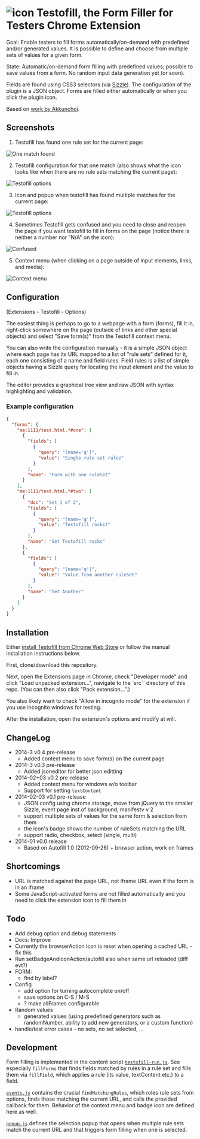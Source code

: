 ![icon](src/autofill_16x16.png) Testofill, the Form Filler for Testers Chrome Extension
=======================================================================================

Goal: Enable testers to fill forms automatically/on-demand with predefined and/or generated values.
It is possible to define and choose from multiple sets of values for a given form.

State: Automatic/on-demand form filling with predefined values; possible to save values from a form.
No random input data generation yet (or soon).

Fields are found using CSS3 selectors (via [Sizzle](https://github.com/jquery/sizzle/wiki/Sizzle-Documentation#wiki-selectors)). The configuration of the plugin is a JSON object.
Forms are filled either automatically or when you click the plugin icon.

Based on [work by Akkunchoi](http://akkunchoi.github.io/Autofill-chrome-extension).

Screenshots
-----------

1) Testofill has found one rule set for the current page:

![One match found](docs/TestofillOneMatch.jpg)

2) Testofill configuration for that one match (also shows what the icon looks like when
there are no rule sets matching the current page):

![Testofill options](docs/TestofillOptions.jpg)

3) Icon and popup when testofill has found multiple matches for the current page:

![Testofill options](docs/TestofillMultipleMatches.jpg)

4) Sometimes Testofill gets confused and you need to close and reopen the page if you
want testofill to fill in forms on the page (notice there is neither a number nor "N/A" on the icon):

![Confused](docs/Confused.jpg)

5) Context menu (when clicking on a page outside of input elements, links, and media):

![Context menu](docs/TestofillContextMenu.jpg)

Configuration
-------------

(Extensions - Testofill - Options)

The easiest thing is perhaps to go to a webpage with a form (forms), fill it in, right-click somewhere
on the page (outside of links and other special objects) and select "Save form(s)" from the
Testofill context menu.

You can also write the configuration manually - it is a simple JSON object where each page has its
URL mapped to a list of "rule sets" defined for it, each one consisting of a name and field rules.
Field rules is a list of simple objects having a Sizzle query for locating the input element and
the value to fill in.

The editor provides a graphical tree view and raw JSON with syntax highlighting and validation.

### Example configuration

```json
{
  "forms": {
    "me:1111/test.html.*#one": [
      {
        "fields": [
          {
            "query": "[name='q']",
            "value": "Single rule set rulez"
          }
        ],
        "name": "Form with one ruleSet"
      }
    ],
    "me:1111/test.html.*#two": [
      {
        "doc": "Set 1 of 2",
        "fields": [
          {
            "query": "[name='q']",
            "value": "Testofill rocks!"
          }
        ],
        "name": "Set Testofill rocks"
      },
      {
        "fields": [
          {
            "query": "[name='q']",
            "value": "Value from another ruleSet"
          }
        ],
        "name": "Set Another"
      }
    ]
  }
}
```

Installation
---------------

Either [install Testofill from Chrome Web Store](https://chrome.google.com/webstore/detail/testofill-form-filler-for/pkgdgajoinhkfldibdaledjikboognnl?hl=en-US)
or follow the manual installation instructions below.

First, clone/download this repository.

Next, open the Extensions page in Chrome, check "Developer mode"
and click "Load unpacked extension...", navigate to the `src``
directory of this repo. (You can then also click "Pack extension...".)

You also likely want to check "Allow in incognito mode" for the extension if you use incognito windows for testing.

After the installation, open the extension's options and modify at will.

ChangeLog
----------------

- 2014-3 v0.4 pre-release
  - Added context menu to save form(s) on the current page
- 2014-3 v0.3 pre-release
  - Added jsoneditor for better json editting
- 2014-02+03 v0.2 pre-release
  - Added context menu for windows w/o toolbar
  - Support for setting `textContent`
- 2014-02-03 v0.1 pre-release
  - JSON config using chrome.storage, move from jQuery to the smaller Sizzle,
    event page inst.of background, manifestv v 2
  - support multiple sets of values for the same form & selection from them
  - the icon's badge shows the number of ruleSets matching the URL
  - support radio, checkbox, select (single, multi)
- 2014-01 v0.0 release
  - Based on Autofill 1.0 (2012-09-26) + browser action, work on frames

Shortcomings
------------

- URL is matched against the page URL, not iframe URL even if the form is in an iframe
- Some JavaScript-activated forms are not filled automatically and you need to click
  the extension icon to fill them in

Todo
----------------

- Add debug option and debug statements
- Docs: Improve
- Currently the browserAction icon is reset when opening a cached URL - fix this
- Run setBadgeAndIconAction/autofill also when same url reloaded (diff evt?)
- FORM:
  - find by label?
- Config
  - add option for turning autocomplete on/off
  - save options on C-S / M-S
  - ? make allFrames configurable
- Random values
  - generated values (using predefined generators such as randomNumber, ability to add new generators, or a custom function)
- handle/test error cases - no sets, no set selected, ...

Development
-----------

Form filling is implemented in the content script
[`testofill-run.js`](https://github.com/jakubholynet/Testofill-chrome-extension/blob/master/src/testofill-run.js). See especially `fillForms` that finds fields matched by rules in a rule set and fills them via `fillField`, which applies a rule (its value, textContent etc.) to a field.

[`events.js`](https://github.com/jakubholynet/Testofill-chrome-extension/blob/master/src/events.js) contains the crucial `findMatchingRules`, which roles rule sets from options, finds those matching the current URL, and calls the provided callback for them. Behavior of the context menu and badge icon are defined here as well.

[`popup.js`](https://github.com/jakubholynet/Testofill-chrome-extension/blob/master/src/popup.js) defines the selection popup that opens when multiple rule sets match the current URL and that triggers form filling when one is selected.
